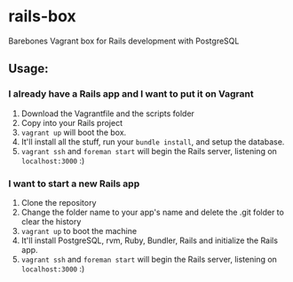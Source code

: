 # rails-box

Barebones Vagrant box for Rails development with PostgreSQL

## Usage:

### I already have a Rails app and I want to put it on Vagrant

1. Download the Vagrantfile and the scripts folder
2. Copy into your Rails project
3. `vagrant up` will boot the box.
4. It'll install all the stuff, run your `bundle install`, and setup the database.
5. `vagrant ssh` and `foreman start` will begin the Rails server, listening on `localhost:3000` :)

### I want to start a new Rails app

1. Clone the repository
2. Change the folder name to your app's name and delete the .git folder to clear the history
3. `vagrant up` to boot the machine
4. It'll install PostgreSQL, rvm, Ruby, Bundler, Rails and initialize the Rails app.
5. `vagrant ssh` and `foreman start` will begin the Rails server, listening on `localhost:3000` :)
